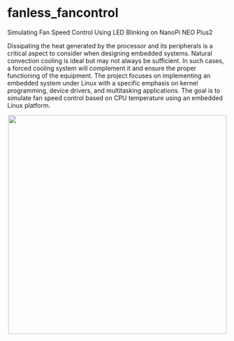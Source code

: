 # fanless_fancontrol
Simulating Fan Speed Control Using LED Blinking on NanoPi NEO Plus2

Dissipating the heat generated by the processor and its peripherals is a critical aspect to consider when designing embedded systems. Natural convection cooling is ideal but may not always be sufficient. In such cases, a forced cooling system will complement it and ensure the proper functioning of the equipment. The project focuses on implementing an embedded system under Linux with a specific emphasis on kernel programming, device drivers, and multitasking applications. The goal is to simulate fan speed control based on CPU temperature using an embedded Linux platform.


<p align="center">
<img class="img-fluid" src="../img/fanless/fanless-block-diag.png" style="width:500px;"> 
</p>
